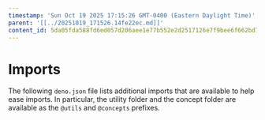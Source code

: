 ```yaml
---
timestamp: 'Sun Oct 19 2025 17:15:26 GMT-0400 (Eastern Daylight Time)'
parent: '[[../20251019_171526.14fe22ec.md]]'
content_id: 5da05fda588fd6ed057d206aee1e77b552e2d2517126e7f9bee6f662bd7c0afe
---
```


# Imports

The following `deno.json` file lists additional imports that are available to help ease imports. In particular, the utility folder and the concept folder are available as the `@utils` and `@concepts` prefixes.
